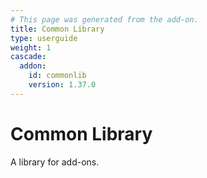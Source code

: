 ```yaml
---
# This page was generated from the add-on.
title: Common Library
type: userguide
weight: 1
cascade:
  addon:
    id: commonlib
    version: 1.37.0
---
```


# Common Library

A library for add-ons.
